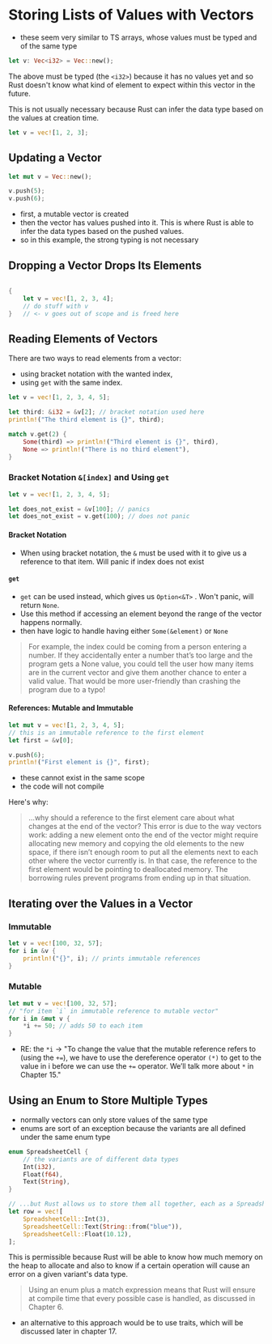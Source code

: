 # Storing Lists of Values with Vectors

- these seem very similar to TS arrays, whose values must be typed and of the same type

```rust
let v: Vec<i32> = Vec::new();
```

The above must be typed (the `<i32>`) because it has no values yet and so Rust doesn't know what kind of element to expect within this vector in the future.  

This is not usually necessary because Rust can infer the data type based on the values at creation time.

```rust
let v = vec![1, 2, 3];
```

## Updating a Vector

```rust
let mut v = Vec::new();

v.push(5);
v.push(6);
```

- first, a mutable vector is created
- then the vector has values pushed into it. This is where Rust is able to infer the data types based on the pushed values.
- so in this example, the strong typing is not necessary

## Dropping a Vector Drops Its Elements

```rust

{
    let v = vec![1, 2, 3, 4];
    // do stuff with v
}   // <- v goes out of scope and is freed here
```

## Reading Elements of Vectors

There are two ways to read elements from a vector:  

- using bracket notation with the wanted index,
- using `get` with the same index.

```rust
let v = vec![1, 2, 3, 4, 5];

let third: &i32 = &v[2]; // bracket notation used here
println!("The third element is {}", third);

match v.get(2) {
    Some(third) => println!("Third element is {}", third),
    None => println!("There is no third element"),
}
```

### Bracket Notation `&[index]` and Using `get`

```rust
let v = vec![1, 2, 3, 4, 5];

let does_not_exist = &v[100]; // panics
let does_not_exist = v.get(100); // does not panic
```

#### Bracket Notation

- When using bracket notation, the `&` must be used with it to give us a reference to that item. Will panic if index does not exist

#### `get`

- `get` can be used instead, which gives us `Option<&T>` . Won't panic, will return `None`.
- Use this method if accessing an element beyond the range of the vector happens normally.
- then have logic to handle having either `Some(&element)` or `None`

> For example, the index could be coming from a person entering a number. If they accidentally enter a number that’s too large and the program gets a None value, you could tell the user how many items are in the current vector and give them another chance to enter a valid value. That would be more user-friendly than crashing the program due to a typo!

#### References: Mutable and Immutable

```rust
let mut v = vec![1, 2, 3, 4, 5];
// this is an immutable reference to the first element
let first = &v[0];

v.push(6);
println!("First element is {}", first);
```

- these cannot exist in the same scope
- the code will not compile

Here's why:

> ...why should a reference to the first element care about what changes at the end of the vector? This error is due to the way vectors work: adding a new element onto the end of the vector might require allocating new memory and copying the old elements to the new space, if there isn’t enough room to put all the elements next to each other where the vector currently is. In that case, the reference to the first element would be pointing to deallocated memory. The borrowing rules prevent programs from ending up in that situation.

 ## Iterating over the Values in a Vector

### Immutable

```rust
let v = vec![100, 32, 57];
for i in &v {
    println!("{}", i); // prints immutable references
}
```

### Mutable

```rust
let mut v = vec![100, 32, 57];
// "for item `i` in immutable reference to mutable vector"
for i in &mut v {
    *i += 50; // adds 50 to each item
}
```

- RE: the `*i` -> "To change the value that the mutable reference refers to (using the `+=`), we have to use the dereference operator `(*)` to get to the value in i before we can use the `+=` operator. We’ll talk more about `*` in Chapter 15."

## Using an Enum to Store Multiple Types

- normally vectors can only store values of the same type
- enums are sort of an exception because the variants are all defined under the same enum type

```rust
enum SpreadsheetCell {
    // the variants are of different data types
    Int(i32),
    Float(f64),
    Text(String),
}

// ...but Rust allows us to store them all together, each as a SpreadsheetCell variant
let row = vec![
    SpreadsheetCell::Int(3),
    SpreadsheetCell::Text(String::from("blue")),
    SpreadsheetCell::Float(10.12),
];
```

This is permissible because Rust will be able to know how much memory on the heap to allocate and also to know if a certain operation will cause an error on a given variant's data type.

> Using an enum plus a match expression means that Rust will ensure at compile time that every possible case is handled, as discussed in Chapter 6.

- an alternative to this approach would be to use traits, which will be discussed later in chapter 17.